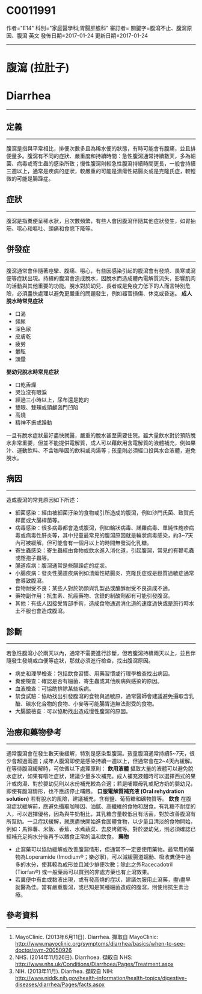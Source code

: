 # C0011991
作者="E14"
科別="家庭醫學科;胃腸肝膽科"
審訂者=
關鍵字=腹瀉不止、腹瀉原因、腹瀉 英文
發佈日期=2017-01-24
更新日期=2017-01-24

----------
# 腹瀉 (拉肚子)
# Diarrhea
----------
## 定義
----------

腹瀉是指與平常相比，排便次數多且為稀水便的狀態，有時可能會有腹痛，並且排便量多。腹瀉有不同的症狀、嚴重度和持續時間：急性腹瀉通常持續數天，多為細菌、病毒或寄生蟲的感染所致；慢性腹瀉則較急性腹瀉持續時間更長，一般會持續三週以上，通常是疾病的症狀，較嚴重的可能是潰瘍性結腸炎或是克隆氏症，較輕微的可能是腸躁症。 

## 症狀
----------

腹瀉是指糞便呈稀水狀，且次數頻繁，有些人會因腹瀉伴隨其他症狀發生，如胃抽筋、噁心和嘔吐、頭痛和食慾下降等。 

## 併發症
----------

腹瀉通常會伴隨著痙攣、腹痛、噁心，有些因感染引起的腹瀉會有發燒、畏寒或瀉便等症狀出現。持續的腹瀉會造成脫水，因脫水而造成體內電解質流失，影響肌肉的活動與其他重要的功能。脫水對於幼兒、長者或是免疫力低下的人而言特別危險，必須盡快處理以避免更嚴重的問題發生，例如器官損傷、休克或昏迷。
**成人脫水時常見症狀**

- 口渴
- 頻尿
- 深色尿
- 皮膚乾
- 疲勞
- 暈眩
- 頭暈

**嬰幼兒脫水時常見症狀**

- 口乾舌燥
- 哭泣沒有眼淚
- 經過三小時以上，尿布還是乾的
- 雙眼、雙頰或頭顱囟門凹陷
- 高燒
- 精神不振或躁動

一旦有脫水症狀最好盡快就醫，嚴重的脫水甚至需要住院。雖大量飲水對於預防脫水非常重要，但並不能提供電解質，成人可以藉飲用含電解質的液體補充，例如果汁、運動飲料、不含咖啡因的飲料或肉湯等；孩童則必須經口投與水合液體，避免脫水。

## 病因
----------

造成腹瀉的常見原因如下所述：

- 細菌感染：經由被細菌汙染的食物或引所造成的腹瀉，例如沙門氏菌、致賀氏桿菌或大腸桿菌等。
- 病毒感染：很多病毒都會造成腹瀉，例如輪狀病毒、諾羅病毒、單純性皰疹病毒或病毒性肝炎等，其中兒童最常見的腹瀉原因就是輪狀病毒感染，約3~7天內可被緩解，但可能會有一個月以上的時間無發消化乳糖。
- 寄生蟲感染：寄生蟲經由食物或飲水進入消化道，引起腹瀉，常見的有鞭毛蟲或隱孢子蟲等。
- 腸道疾病：腹瀉通常是些腸躁症的症狀。
- 小腸疾病：發炎性腸道疾病例如潰瘍性結腸炎、克隆氏症或是麩質過敏症通常會導致腹瀉。
- 食物耐受不良：某些人對於奶類與乳製品或醣醇耐受不良造成不適。
- 藥物副作用：抗生素、抗癌藥物、含鎂的制酸劑都有可能引發腹瀉。
- 其他：有些人因接受胃部手術，造成食物通過消化道的速度過快或是旅行時水土不服也會造成腹瀉。
## 診斷
----------

若急性腹瀉小於兩天以內，通常不需要進行診斷，但若腹瀉持續兩天以上，並且伴隨發生發燒或血便等症狀，那就必須進行檢查，找出腹瀉原因。

- 病史和理學檢查：包括飲食習慣、用藥習慣或行理學檢查找出病因。
- 糞便檢查：確認是否有細菌、寄生蟲或其他疾病與感染的原因。
- 血液檢查：可協助排除某些疾病。
- 禁食試驗：協助找出引發腹瀉的食物與過敏原，通常醫師會建議避免攝取含乳醣、碳水化合物的食物、小麥等可能腸胃道無法耐受的食物。
- 大腸鏡檢查：可以協助找出造成慢性腹瀉的原因。 
## 治療和藥物參考
----------

通常腹瀉會在發生數天後緩解，特別是感染型腹瀉。孩童腹瀉通常持續5~7天，很少會超過兩週；成年人腹瀉即使是感染持續一週以上，但通常會在2~4天內緩解。在等待腹瀉緩解時，可依循以下處理原則：
**飲用液體**
攝取大量的液體可以避免脫水症狀，如果有嘔吐症狀，建議少量多次補充。成人補充液體時可以選擇西式的果汁或肉湯、對於嬰幼兒則以水份補充較為合適；若是哺餵母乳或配方奶的嬰幼兒，即使有腹瀉情形，也不應該停止哺餵。
**口服電解質補充液 (Oral rehydration solution)**
若有脫水的風險，建議補充，含有鹽、葡萄糖和礦物質等。
**飲食**
在腹瀉症狀緩解前，應避免攝取咖啡因、油膩、高纖維的食物和甜食。有乳糖不耐症的人，可以選擇優格，因為與牛奶相比，其乳糖含量較低且有活菌，對於改善腹瀉有所幫助。一旦症狀緩解，就應盡快開始進食固體食物，以少量且清淡的食物開始，例如：馬鈴薯、米飯、香蕉、水煮蔬菜、去皮烤雞等。對於嬰幼兒，則必須確認已經補充足夠水分後再予以餵食正常的溫和飲食。
**藥物**

- 止瀉藥可以協助緩解或改善腹瀉情形，但通常不一定要使用藥物。最常用的藥物為Loperamide (Imodium®；樂必寧)，可以減緩腸道蠕動、吸收糞便中過多的水分，使其較為成形並且減少排便次數；除此之外Racecadotril (Tiorfan®) 或一般藥局可以買到的非處方藥也有止瀉效果。
- 若糞便中有血或黏液出現，或有發高燒的症狀，建議勿服用止瀉藥，盡\盡早就醫為佳。當有嚴重腹瀉，或已知是某種細菌造成的腹瀉，則使用抗生素治療。
## 參考資料
----------
1. MayoClinic. (2013年6月11日). Diarrhea. 擷取自 MayoClinic: 
  http://www.mayoclinic.org/symptoms/diarrhea/basics/when-to-see-doctor/sym-20050926
2. NHS. (2014年11月26日). Diarrhoea. 擷取自 NHS: 
  http://www.nhs.uk/Conditions/Diarrhoea/Pages/Treatment.aspx
3. NIH. (2013年11月). Diarrhea. 擷取自 NIH:
   http://www.niddk.nih.gov/health-information/health-topics/digestive-diseases/diarrhea/Pages/facts.aspx


